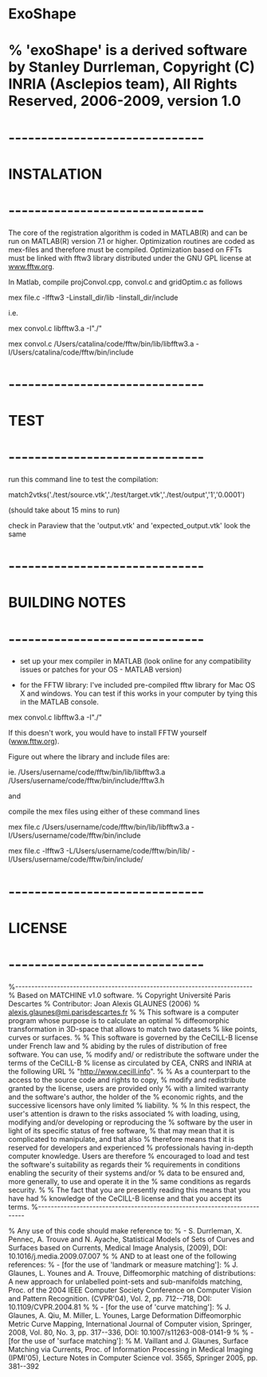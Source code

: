 # ExoShape

# % 'exoShape' is a derived software by Stanley Durrleman, Copyright (C) INRIA (Asclepios team), All Rights Reserved, 2006-2009, version 1.0

# ------------------------------
# INSTALATION
# ------------------------------

The core of the registration algorithm is coded in MATLAB(R) and can be run on MATLAB(R) version 7.1 or higher. Optimization routines are coded as mex-files and therefore must be compiled. Optimization based on FFTs must be linked with fftw3 library distributed under the GNU GPL license at www.fftw.org.


In Matlab, compile projConvol.cpp, convol.c and gridOptim.c as follows

mex file.c -lfftw3 -Linstall_dir/lib -Iinstall_dir/include

i.e.

mex convol.c libfftw3.a -I"./"

mex convol.c /Users/catalina/code/fftw/bin/lib/libfftw3.a -I/Users/catalina/code/fftw/bin/include

# ------------------------------
# TEST
# ------------------------------

run this command line to test the compilation:

match2vtks('./test/source.vtk','./test/target.vtk','./test/output','1','0.0001')

(should take about 15 mins to run)

check in Paraview that the 'output.vtk' and 'expected_output.vtk' look the same

# ------------------------------
# BUILDING NOTES
# ------------------------------

* set up your mex compiler in MATLAB (look online for any compatibility issues or patches for your OS - MATLAB version)

* for the FFTW library: I've included pre-compiled fftw library for Mac OS X and windows. You can test if this works in your computer by tying this in the MATLAB console.

mex convol.c libfftw3.a -I"./"

If this doesn't work, you would have to install FFTW yourself (www.fttw.org).

Figure out where the library and include files are:

ie.
/Users/username/code/fftw/bin/lib/libfftw3.a
/Users/username/code/fftw/bin/include/fftw3.h

and

compile the mex files using either of these command lines

mex file.c /Users/username/code/fftw/bin/lib/libfftw3.a -I/Users/username/code/fftw/bin/include

mex file.c -lfftw3 -L/Users/username/code/fftw/bin/lib/ -I/Users/username/code/fftw/bin/include/


# ------------------------------
# LICENSE
# ------------------------------

%--------------------------------------------------------------------------
% Based on MATCHINE v1.0 software.
% Copyright Université Paris Descartes
% Contributor: Joan Alexis GLAUNES (2006)
% alexis.glaunes@mi.parisdescartes.fr
%
% This software is a computer program whose purpose is to calculate an optimal
% diffeomorphic transformation in 3D-space that allows to match two datasets
% like points, curves or surfaces.
%
% This software is governed by the CeCILL-B license under French law and
% abiding by the rules of distribution of free software. You can use,
% modify and/ or redistribute the software under the terms of the CeCILL-B
% license as circulated by CEA, CNRS and INRIA at the following URL
% "http://www.cecill.info".
%
% As a counterpart to the access to the source code and rights to copy,
% modify and redistribute granted by the license, users are provided only
% with a limited warranty  and the software's author, the holder of the
% economic rights, and the successive licensors have only limited
% liability.
%
% In this respect, the user's attention is drawn to the risks associated
% with loading, using, modifying and/or developing or reproducing the
% software by the user in light of its specific status of free software,
% that may mean that it is complicated to manipulate, and that also
% therefore means that it is reserved for developers and experienced
% professionals having in-depth computer knowledge. Users are therefore
% encouraged to load and test the software's suitability as regards their
% requirements in conditions enabling the security of their systems and/or
% data to be ensured and, more generally, to use and operate it in the
% same conditions as regards security.
%
% The fact that you are presently reading this means that you have had
% knowledge of the CeCILL-B license and that you accept its terms.
%--------------------------------------------------------------------------


% Any use of this code should make reference to:
% - S. Durrleman, X. Pennec, A. Trouve and N. Ayache, Statistical Models of Sets of Curves and Surfaces based on Currents, Medical Image Analysis, (2009), DOI: 10.1016/j.media.2009.07.007
%
% AND to at least one of the following references:
% - [for the use of 'landmark or measure matching']:
% J. Glaunes, L. Younes and A. Trouve, Diffeomorphic matching of distributions: A new approach for unlabelled point-sets and sub-manifolds matching, Proc. of the 2004 IEEE Computer Society Conference on Computer Vision and Pattern Recognition. (CVPR'04), Vol. 2, pp. 712--718, DOI: 10.1109/CVPR.2004.81
%
% - [for the use of 'curve matching']:
% J. Glaunes, A. Qiu, M. Miller, L. Younes, Large Deformation Diffeomorphic Metric Curve Mapping, International Journal of Computer vision, Springer, 2008, Vol. 80, No. 3, pp. 317--336, DOI: 10.1007/s11263-008-0141-9
%
% - [for the use of 'surface matching']:
% M. Vaillant and J. Glaunes, Surface Matching via Currents, Proc. of Information Processing in Medical Imaging (IPMI'05), Lecture Notes in Computer Science vol. 3565, Springer 2005, pp. 381--392

